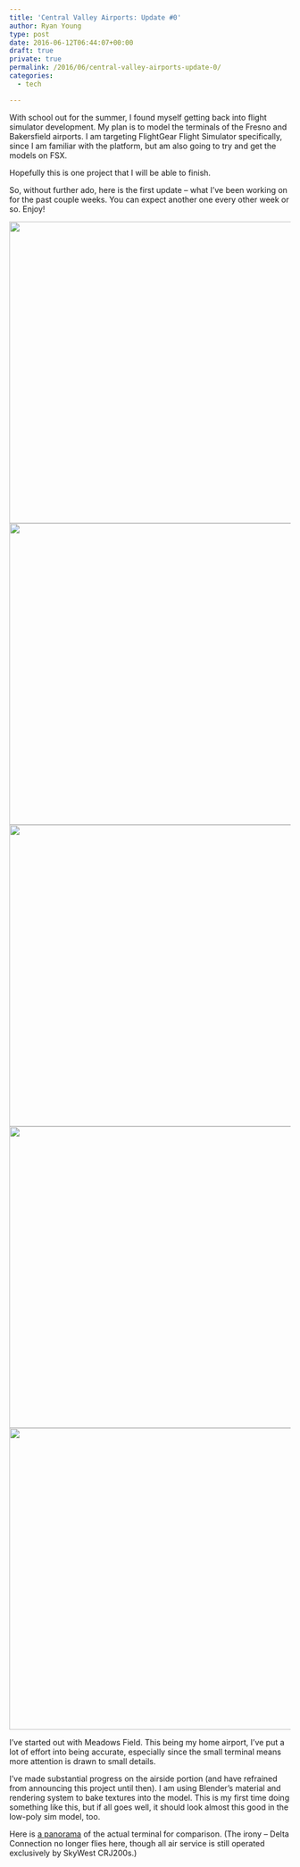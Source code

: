 ```yaml
---
title: 'Central Valley Airports: Update #0'
author: Ryan Young
type: post
date: 2016-06-12T06:44:07+00:00
draft: true
private: true
permalink: /2016/06/central-valley-airports-update-0/
categories:
  - tech

---
```

With school out for the summer, I found myself getting back into flight simulator development. My plan is to model the terminals of the Fresno and Bakersfield airports. I am targeting FlightGear Flight Simulator specifically, since I am familiar with the platform, but am also going to try and get the models on FSX.

Hopefully this is one project that I will be able to finish.

So, without further ado, here is the first update &#8211; what I&#8217;ve been working on for the past couple weeks. You can expect another one every other week or so. Enjoy!

<img loading="lazy" class="alignnone" src="/projects/fg/kbfl/2016-06-10/1.jpg" width="960" height="540" /> 

<img loading="lazy" class="alignnone" src="/projects/fg/kbfl/2016-06-10/2.jpg" width="960" height="540" /> 

<img loading="lazy" class="alignnone" src="/projects/fg/kbfl/2016-06-10/3.jpg" width="960" height="540" /> 

<img loading="lazy" class="alignnone" src="/projects/fg/kbfl/2016-06-10/4.jpg" width="960" height="540" /> 

<img loading="lazy" class="alignnone" src="/projects/fg/kbfl/2016-06-10/5.jpg" width="960" height="540" /> 

I&#8217;ve started out with Meadows Field. This being my home airport, I&#8217;ve put a lot of effort into being accurate, especially since the small terminal means more attention is drawn to small details.

I&#8217;ve made substantial progress on the airside portion (and have refrained from announcing this project until then). I am using Blender&#8217;s material and rendering system to bake textures into the model. This is my first time doing something like this, but if all goes well, it should look almost this good in the low-poly sim model, too.

Here is [a panorama][1] of the actual terminal for comparison. (The irony &#8211; Delta Connection no longer flies here, though all air service is still operated exclusively by SkyWest CRJ200s.)

 [1]: https://visit-bakersfield.s3.amazonaws.com/CMS/2030/bakersfield_meadows_field_airport_credit_bakersfield_cvb_%283%29__large.jpg